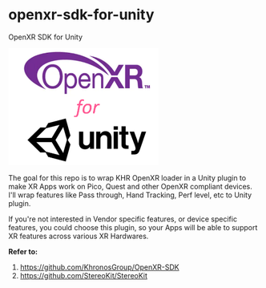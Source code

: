 # openxr-sdk-for-unity
OpenXR SDK for Unity

<img src='Docs/images/oxr_for_unity.png' width=300>

The goal for this repo is to wrap KHR OpenXR loader in a Unity plugin to make XR Apps work on Pico, Quest and other OpenXR compliant devices.
I'll wrap features like Pass through, Hand Tracking, Perf level, etc to Unity plugin.

If you're not interested in Vendor specific features, or device specific features, you could choose this plugin, so your Apps will be able to support XR features across various XR Hardwares.

**Refer to:**
1. https://github.com/KhronosGroup/OpenXR-SDK
2. https://github.com/StereoKit/StereoKit
